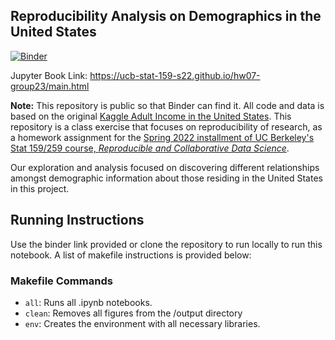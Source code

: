 ## Reproducibility Analysis on Demographics in the United States

[![Binder](https://mybinder.org/badge_logo.svg)](https://mybinder.org/v2/gh/UCB-stat-159-s22/hw07-group23/HEAD?labpath=main.ipynb)

Jupyter Book Link: https://ucb-stat-159-s22.github.io/hw07-group23/main.html

**Note:** This repository is public so that Binder can find it. All code and data is based on the original [Kaggle Adult Income in the United States](https://www.kaggle.com/datasets/danielbethell/adult-incomes-in-the-united-states). This repository is a class exercise that focuses on reproducibility of research, as a homework assignment for the [Spring 2022 installment of UC Berkeley's Stat 159/259 course, _Reproducible and Collaborative Data Science_](https://ucb-stat-159-s22.github.io). 

Our exploration and analysis focused on discovering different relationships amongst demographic information about those residing in the United States in this project. 

## Running Instructions
Use the binder link provided or clone the repository to run locally to run this notebook. A list of makefile instructions is provided below: 

### Makefile Commands
- `all`: Runs all .ipynb notebooks.
- `clean`: Removes all figures from the /output directory
- `env`: Creates the environment with all necessary libraries.

